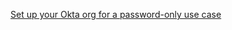 [Set up your Okta org for a password-only use case](/docs/guides/oie-embedded-common-org-setup/nodejs/main/#set-up-your-okta-org-for-a-password-factor-only-use-case)
